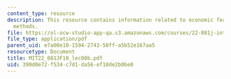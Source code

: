 ```yaml
---
content_type: resource
description: This resource contains information related to economic feasibility assessment
  methods.
file: https://ol-ocw-studio-app-qa.s3.amazonaws.com/courses/22-081j-introduction-to-sustainable-energy-fall-2010/390d0e72f534c7d1da56ef18de2b0be0_MIT22_081JF10_lec08b.pdf
file_type: application/pdf
parent_uid: e7a00e10-1594-2743-50ff-a5b52e167aa5
resourcetype: Document
title: MIT22_081JF10_lec08b.pdf
uid: 390d0e72-f534-c7d1-da56-ef18de2b0be0
---
```

